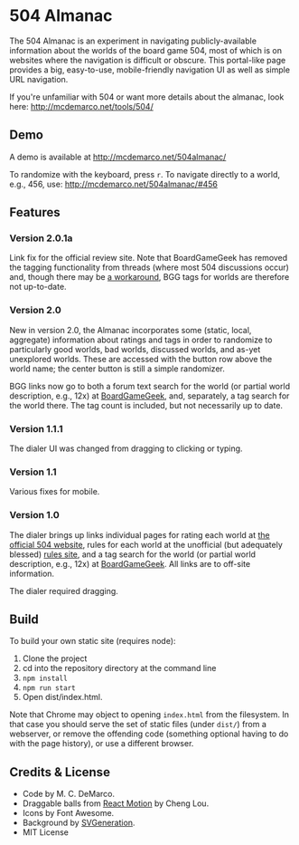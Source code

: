 # 504 Almanac #

The 504 Almanac is an experiment in navigating publicly-available information about the worlds of the board game 504, most of which is on websites where the navigation is difficult or obscure.  This portal-like page provides a big, easy-to-use, mobile-friendly navigation UI as well as simple URL navigation.

If you're unfamiliar with 504 or want more details about the almanac, look here:  http://mcdemarco.net/tools/504/

## Demo ##

A demo is available at http://mcdemarco.net/504almanac/

To randomize with the keyboard, press `r`.
To navigate directly to a world, e.g., 456, use:  http://mcdemarco.net/504almanac/#456

## Features ##

### Version 2.0.1a ###

Link fix for the official review site.  Note that BoardGameGeek has removed the tagging functionality from threads (where most 504 discussions occur) and, though there may be [a workaround](https://boardgamegeek.com/thread/2827771/article/39633053#39633053), BGG tags for worlds are therefore not up-to-date.

### Version 2.0 ###

New in version 2.0, the Almanac incorporates some (static, local, aggregate) information about ratings and tags in order to randomize to particularly good worlds, bad worlds, discussed worlds, and as-yet unexplored worlds.  These are accessed with the button row above the world name; the center button is still a simple randomizer.

BGG links now go to both a forum text search for the world (or partial world description, e.g., 12x) at [BoardGameGeek](https://boardgamegeek.com/boardgame/175878/504), and, separately, a tag search for the world there.  The tag count is included, but not necessarily up to date. 

### Version 1.1.1 ###

The dialer UI was changed from dragging to clicking or typing.

### Version 1.1 ###

Various fixes for mobile.

### Version 1.0 ###

The dialer brings up links individual pages for rating each world at [the official 504 website](https://504.2f-spiele.de), rules for each world at the unofficial (but adequately blessed) [rules site](http://504rules.github.io/), and a tag search for the world (or partial world description, e.g., 12x) at [BoardGameGeek](https://boardgamegeek.com/boardgame/175878/504).  All links are to off-site information.

The dialer required dragging.


## Build ##

To build your own static site (requires node):

1. Clone the project
2. cd into the repository directory at the command line
3. `npm install`
4. `npm run start`
5. Open dist/index.html.

Note that Chrome may object to opening `index.html` from the filesystem.  In that case you should serve the set of static files (under `dist/`) from a webserver, or remove the offending code (something optional having to do with the page history), or use a different browser.


## Credits & License ##

* Code by M. C. DeMarco.
* Draggable balls from [React Motion](https://github.com/chenglou/react-motion) by Cheng Lou.
* Icons by Font Awesome.
* Background by [SVGeneration](http://www.svgeneration.com/recipes/Sun-Blast).
* MIT License
